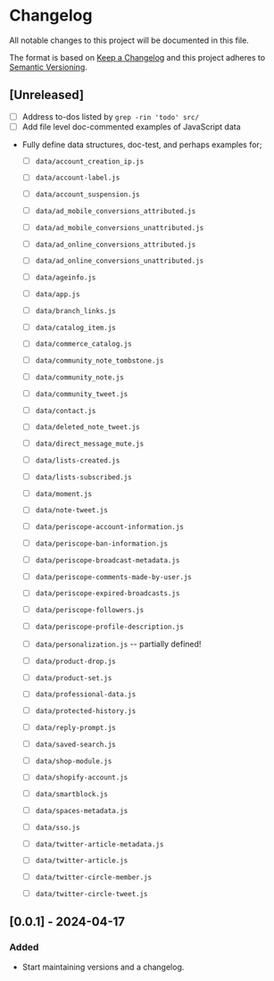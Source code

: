 # Changelog


All notable changes to this project will be documented in this file.

The format is based on [Keep a Changelog][] and this project adheres to
[Semantic Versioning][].


## [Unreleased]


- [ ] Address to-dos listed by `grep -rin 'todo' src/`
- [ ] Add file level doc-commented examples of JavaScript data
- Fully define data structures, doc-test, and perhaps examples for;
  - [ ] `data/account_creation_ip.js`
  - [ ] `data/account-label.js`
  - [ ] `data/account_suspension.js`
  - [ ] `data/ad_mobile_conversions_attributed.js`
  - [ ] `data/ad_mobile_conversions_unattributed.js`
  - [ ] `data/ad_online_conversions_attributed.js`
  - [ ] `data/ad_online_conversions_unattributed.js`
  - [ ] `data/ageinfo.js`
  - [ ] `data/app.js`
  - [ ] `data/branch_links.js`
  - [ ] `data/catalog_item.js`
  - [ ] `data/commerce_catalog.js`
  - [ ] `data/community_note_tombstone.js`
  - [ ] `data/community_note.js`
  - [ ] `data/community_tweet.js`
  - [ ] `data/contact.js`
  - [ ] `data/deleted_note_tweet.js`
  - [ ] `data/direct_message_mute.js`
  - [ ] `data/lists-created.js`
  - [ ] `data/lists-subscribed.js`
  - [ ] `data/moment.js`
  - [ ] `data/note-tweet.js`
  - [ ] `data/periscope-account-information.js`
  - [ ] `data/periscope-ban-information.js`
  - [ ] `data/periscope-broadcast-metadata.js`
  - [ ] `data/periscope-comments-made-by-user.js`
  - [ ] `data/periscope-expired-broadcasts.js`
  - [ ] `data/periscope-followers.js`
  - [ ] `data/periscope-profile-description.js`
  - [ ] `data/personalization.js` -- partially defined!
  - [ ] `data/product-drop.js`
  - [ ] `data/product-set.js`
  - [ ] `data/professional-data.js`
  - [ ] `data/protected-history.js`
  - [ ] `data/reply-prompt.js`
  - [ ] `data/saved-search.js`
  - [ ] `data/shop-module.js`
  - [ ] `data/shopify-account.js`
  - [ ] `data/smartblock.js`
  - [ ] `data/spaces-metadata.js`
  - [ ] `data/sso.js`
  - [ ] `data/twitter-article-metadata.js`
  - [ ] `data/twitter-article.js`
  - [ ] `data/twitter-circle-member.js`
  - [ ] `data/twitter-circle-tweet.js`


## [0.0.1] - 2024-04-17


### Added


- Start maintaining versions and a changelog.



[Keep a Changelog]: https://keepachangelog.com/en/1.0.0/
[Semantic Versioning]: https://semver.org/spec/v2.0.0.html

